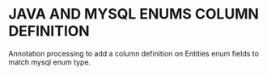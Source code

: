 # JAVA AND MYSQL ENUMS COLUMN DEFINITION

Annotation processing to add a column definition on Entities enum fields to match mysql enum type. 

